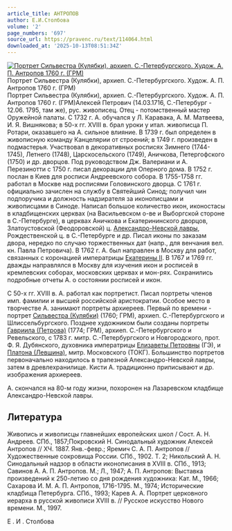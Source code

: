 ```yaml
---
article_title: АНТРОПОВ
author: Е.И.Столбова
volume: '2'
page_numbers: '697'
source_url: https://pravenc.ru/text/114064.html
downloaded_at: '2025-10-13T08:51:34Z'
---
```


[![Портрет Сильвестра (Кулябки), архиеп. С.-Петербургского. Худож. А. П. Антропов 1760 г. (ГРМ)](https://pravenc.ru/data/971/447/1234/i200.jpg "Кликните для увеличения картинки")](https://pravenc.ru/data/971/447/1234/i400.jpg)Портрет Сильвестра (Кулябки), архиеп. С.-Петербургского. Худож. А. П. Антропов 1760 г. (ГРМ)  
Портрет Сильвестра (Кулябки), архиеп. С.-Петербургского. Худож. А. П. Антропов 1760 г. (ГРМ)Алексей Петрович (14.03.1716, С.-Петербург - 12.06. 1795, там же), рус. живописец. Отец - потомственный мастер Оружейной палаты. С 1732 г. А. обучался у Л. Каравака, А. М. Матвеева, И. Я. Вишнякова; в 50-х гг. XVIII в. брал уроки у итал. живописца П. Ротари, оказавшего на А. сильное влияние. В 1739 г. был определен в живописную команду Канцелярии от строений; в 1749 г. произведен в подмастерья. Участвовал в декоративных росписях Зимнего (1744-1745), Летнего (1748), Царскосельского (1749), Аничкова, Петергофского (1750) и др. дворцов. Под руководством Дж. Валериани и А. Перезинотти с 1750 г. писал декорации для Оперного дома. В 1752 г. послан в Киев для росписи Андреевского собора. В 1755-1758 гг. работал в Москве над росписями Головинского дворца. С 1761 г. официально зачислен на службу в Святейший Синод; получил чин подпоручика и должность надзирателя за иконописцами и живописцами в Синоде. Написал большое количество икон, иконостасы в кладбищенских церквах (на Васильевском о-ве и Выборгской стороне в С.-Петербурге), в церквах Аничкова и Екатерининского дворцов, Златоустовской (Феодоровской) ц. [Александро-Невской лавры](<https://pravenc.ru/text/АЛЕКСАНДРО-НЕВСКАЯ ЛАВРА.html>), Рождественской ц. в С.-Петербурге и др. Писал иконы по заказам двора, нередко по случаю торжественных дат (напр., для венчания вел. кн. Павла Петровича). В 1762 г. А. был направлен в Москву для работ, связанных с коронацией императрицы [Екатерины II](<https://pravenc.ru/text/Екатерины II.html>). В 1767 и 1769 гг. дважды направлялся в Москву для изучения икон и росписей в кремлевских соборах, московских церквах и мон-рях. Сохранились подробные отчеты А. о состоянии росписей и икон.

С 50-х гг. XVIII в. А. работал как портретист. Писал портреты членов имп. фамилии и высшей российской аристократии. Особое место в творчестве А. занимают портреты архиереев. Первый по времени - портрет [Сильвестра (Кулябки)](<https://pravenc.ru/text/Сильвестра (Кулябки).html>) (1760; ГРМ), архиеп. С.-Петербургского и Шлиссельбургского. Позднее художником были созданы портреты [Гавриила (Петрова)](https://pravenc.ru/text/ГАВРИИЛ.html) (1774; ГРМ), архиеп. С.-Петербургского и Ревельского, с 1783 г. митр. С.-Петербургского и Новгородского, прот. Ф. Я. Дубянского, духовника императрицы [Елизаветы Петровны](<https://pravenc.ru/text/Елизаветы Петровны.html>) (ГЭ), и [Платона (Левшина)](https://pravenc.ru/text/Платон.html), митр. Московского (ТОКГ). Большинство портретов первоначально находилось в трапезной Александро-Невской лавры, затем в древлехранилище. Кисти А. традиционно приписывают и др. изображения архиереев.

А. скончался на 80-м году жизни, похоронен на Лазаревском кладбище Александро-Невской лавры.

## Литература

Живопись и живописцы главнейших европейских школ / Сост. А. Н. Андреев. СПб., 1857;Покровский Н. Синодальный художник Алексей Антропов // ХЧ. 1887. Янв.-февр.; Яремич С. А. П. Антропов // Художественные сокровища России. СПб., 1902. Т. 2; Никольский А. Н. Синодальный надзор в области иконописания в XVIII в. СПб., 1913; Савинов А. А. П. Антропов. М.; Л., 1947; А. П. Антропов: Выставка произведений к 250-летию со дня рождения художника: Кат. М., 1966; Сахарова И. М. А. П. Антропов, 1716-1795. М., 1974; Исторические кладбища Петербурга. СПб., 1993; Карев А. А. Портрет церковного иерарха в русской живописи XVIII в. // Русское искусство Нового времени. М., 1997.

Е .  И .  Столбова
